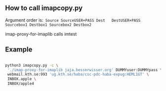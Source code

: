 
How to call imapcopy.py
-----------------------

Argument order is:`
 Source SourceUSER+PASS
 Dest   DestUSER+PASS
 Sourcebox1
 Destbox1
 Sourcebox2
 Destbox2`

imap-proxy-for-imaplib calls imtest

Example
-------

``` bash

python3 imapcopy.py -c \
 './imap-proxy-for-imaplib jaja.besserwisser.org' DUMMYuser:DUMMYpass \
 webmail.kth.se:993 'ug.kth.se/haba/csc-pdc-haba-expug:HEMLIGT' \
 INBOX.apple \
 INBOX/apple4
 
```
 
